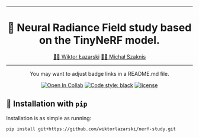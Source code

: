 ______________________________________________________________________
<div align="center">

# 🔫 Neural Radiance Field study based on the TinyNeRF model.

<p align="center">
  <a href="https://github.com/wiktorlazarski">👨‍🎓 Wiktor Łazarski</a>
  <a href="https://github.com/wiktorlazarski">👨‍🎓 Michał Szaknis</a>
</p>

______________________________________________________________________

You may want to adjust badge links in a README.md file.

[![Open In Collab](https://colab.research.google.com/assets/colab-badge.svg)](https://colab.research.google.com/github/pytorch/ignite/blob/master/examples/notebooks/FashionMNIST.ipynb)
[![Code style: black](https://img.shields.io/badge/code%20style-black-000000.svg)](https://github.com/psf/black)
[![license](https://img.shields.io/badge/License-Apache%202.0-blue.svg)](https://github.com/wiktorlazarski/ai-awesome-project-template/blob/master/LICENSE)

</div>

## 💎 Installation with `pip`

Installation is as simple as running:

```bash
pip install git+https://github.com/wiktorlazarski/nerf-study.git
```
